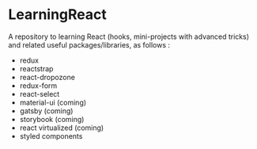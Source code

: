 # LearningReact

A repository to learning React (hooks, mini-projects with advanced tricks) and related useful packages/libraries, as follows : 
- redux
- reactstrap 
- react-dropozone
- redux-form
- react-select
- material-ui (coming)
- gatsby (coming)
- storybook (coming)
- react virtualized (coming) 
- styled components
